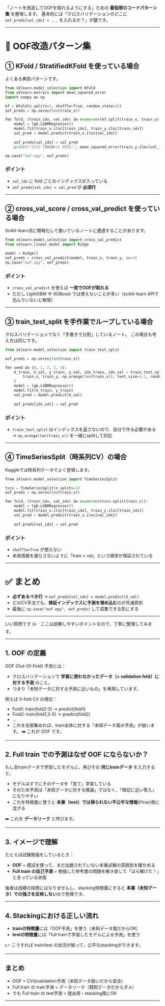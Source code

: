 「ノートを改造してOOFを取れるようにする」ための **最低限のコードパターン集** を整理します。
基本的には「クロスバリデーションのどこに `oof_preds[val_idx] = ...` を入れるか？」が鍵です。

---

# 🔑 OOF改造パターン集

## ① KFold / StratifiedKFold を使っている場合

よくある典型パターンです。

```python
from sklearn.model_selection import KFold
from sklearn.metrics import mean_squared_error
import numpy as np

kf = KFold(n_splits=5, shuffle=True, random_state=42)
oof_preds = np.zeros(len(train_x))

for fold, (train_idx, val_idx) in enumerate(kf.split(train_x, train_y)):
    model = lgb.LGBMRegressor()
    model.fit(train_x.iloc[train_idx], train_y.iloc[train_idx])
    val_pred = model.predict(train_x.iloc[val_idx])
    
    oof_preds[val_idx] = val_pred
    print(f"Fold {fold+1} RMSE:", mean_squared_error(train_y.iloc[val_idx], val_pred, squared=False))

np.save("oof.npy", oof_preds)
```

### ポイント

* `val_idx` に fold ごとのインデックスが入っている
* `oof_preds[val_idx] = val_pred` が **必須行**

---

## ② cross\_val\_score / cross\_val\_predict を使っている場合

Scikit-learn流に簡略化して書いているノートに遭遇することがあります。

```python
from sklearn.model_selection import cross_val_predict
from sklearn.linear_model import Ridge

model = Ridge()
oof_preds = cross_val_predict(model, train_x, train_y, cv=5)
np.save("oof.npy", oof_preds)
```

### ポイント

* `cross_val_predict` を使えば **一発でOOFが取れる**
* ただし LightGBM や XGBoost では使えないことが多い（scikit-learn APIで包んでいないと無理）

---

## ③ train\_test\_split を手作業でループしている場合

クロスバリデーションでなく「手書きで分割」しているノート。
この場合も考え方は同じです。

```python
from sklearn.model_selection import train_test_split

oof_preds = np.zeros(len(train_x))

for seed in [0, 1, 2, 3, 4]:
    X_train, X_val, y_train, y_val, idx_train, idx_val = train_test_split(
        train_x, train_y, np.arange(len(train_x)), test_size=0.2, random_state=seed
    )
    model = lgb.LGBMRegressor()
    model.fit(X_train, y_train)
    val_pred = model.predict(X_val)
    
    oof_preds[idx_val] = val_pred
```

### ポイント

* `train_test_split` はインデックスを返さないので、自分で作る必要がある
  → `np.arange(len(train_x))` を一緒にsplitして対応

---

## ④ TimeSeriesSplit（時系列CV）の場合

Kaggleでは時系列データでよく登場します。

```python
from sklearn.model_selection import TimeSeriesSplit

tscv = TimeSeriesSplit(n_splits=5)
oof_preds = np.zeros(len(train_x))

for fold, (train_idx, val_idx) in enumerate(tscv.split(train_x)):
    model = lgb.LGBMRegressor()
    model.fit(train_x.iloc[train_idx], train_y.iloc[train_idx])
    val_pred = model.predict(train_x.iloc[val_idx])
    
    oof_preds[val_idx] = val_pred
```

### ポイント

* `shuffle=True` が使えない
* 未来情報を漏らさないように「train < val」という順序が保証されている

---

# ✅ まとめ

* **必ずあるべき行** → `oof_preds[val_idx] = model.predict(X_val)`
* どのCV手法でも、**検証インデックスに予測を埋め込む**のが共通原則
* 最後に `np.save("oof.npy", oof_preds)` して収集できる形にする

---

いい質問です 👍　ここは誤解しやすいポイントなので、丁寧に整理してみます。

---

## 1. OOF の定義

OOF (Out-Of-Fold) 予測とは：

* クロスバリデーションで **学習に使わなかったデータ（= validation fold）に対する予測** のこと。
* つまり「未知データに対する予測に近いもの」を再現しています。

例えば 5-fold CV の場合：

* Fold1: train(fold2-5) → predict(fold1)
* Fold2: train(fold1,3-5) → predict(fold2)
* …
* これを全部集めれば、train全体に対する「未知データ風の予測」が揃います。
  ➡️ これが OOF です。

---

## 2. Full train での予測はなぜ OOF にならないか？

もし全trainデータで学習したモデルに、再びその **同じtrainデータ** を入力すると、

* モデルはすでにそのデータを「見て」学習している
* そのため予測は「未知データに対する推論」ではなく、「暗記に近い答え」になりやすい
* これを特徴量に使うと **本番（test）では得られない不公平な情報**がtrain側に混ざる

➡️ これを **データリーク** と呼びます。

---

## 3. イメージで理解

たとえば試験勉強をしているとき：

* **OOF** = 模試を使って、まだ出題されていない本番試験の雰囲気を確かめる
* **Full train の自己予測** = 勉強した参考書の問題を解き直して「ほら解けた！」と言っている状態

後者は成績の指標にはなりませんし、stacking特徴量にすると **本番（未知データ）での強さを反映しない**ので危険です。

---

## 4. Stackingにおける正しい流れ

* **trainの特徴量**には「OOF予測」を使う（未知データ風だからOK）
* **testの特徴量**には「full trainで学習したモデルによる予測」を使う

👉 こうすれば train/test の状況が揃って、公平なstackingができます。

---

## まとめ

* OOF = CVのvalidation予測（未知データ扱いだから安全）
* Full train の train予測 = データリーク（既知データだからダメ）
* でも Full train の test予測 = 提出用・stacking用にOK

---



